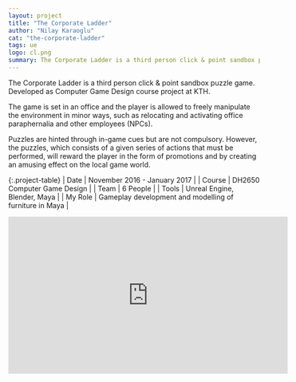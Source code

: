 ```yaml
---
layout: project
title: "The Corporate Ladder"
author: "Nilay Karaoglu"
cat: "the-corporate-ladder"
tags: ue
logo: cl.png
summary: The Corporate Ladder is a third person click & point sandbox puzzle game implemented using Unreal Engine.
---
```


The Corporate Ladder is a third person click & point sandbox puzzle game. Developed as Computer Game Design course project at KTH.

The game is set in an office and the player is allowed to freely manipulate the environment in minor ways, such as relocating and activating office paraphernalia and other employees (NPCs).

Puzzles are hinted through in-game cues but are not compulsory. However, the puzzles, which consists of a given series of actions that must be performed, will reward the player in the form of promotions and by creating an amusing effect on the local game world.

{:.project-table}
| Date | November 2016 - January 2017 |
| Course | DH2650 Computer Game Design |
| Team | 6 People |
| Tools | Unreal Engine, Blender, Maya |
| My Role | Gameplay development and modelling of furniture in Maya  |

<div class="text-center"><iframe src="https://www.youtube.com/embed/E96hhIJisWo" width="560" height="315" frameborder="0" allowfullscreen="allowfullscreen"></iframe></div>
